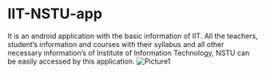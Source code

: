 # IIT-NSTU-app
It is an android application with the basic information of IIT. All the teachers, student’s information and courses with their syllabus and all other necessary information’s of Institute of Information Technology, NSTU can be easily accessed by this application.
![Picture1](https://user-images.githubusercontent.com/61958899/135704247-fe24e2e7-d765-4e35-a772-66aa0c53510a.jpg)
